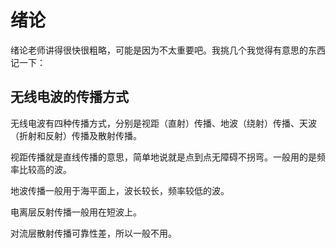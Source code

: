 # 绪论

绪论老师讲得很快很粗略，可能是因为不太重要吧。我挑几个我觉得有意思的东西记一下：

## 无线电波的传播方式

无线电波有四种传播方式，分别是视距（直射）传播、地波（绕射）传播、天波（折射和反射）传播及散射传播。

视距传播就是直线传播的意思，简单地说就是点到点无障碍不拐弯。一般用的是频率比较高的波。

地波传播一般用于海平面上，波长较长，频率较低的波。

电离层反射传播一般用在短波上。

对流层散射传播可靠性差，所以一般不用。